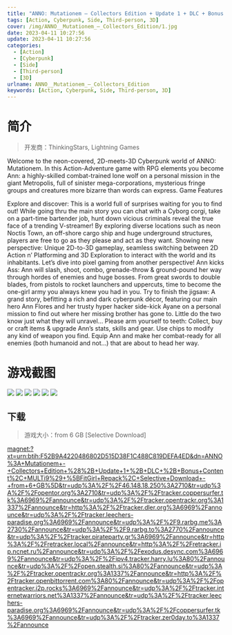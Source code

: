 ```yaml
---
title: "ANNO: Mutationem – Collectors Edition + Update 1 + DLC + Bonus Content"
tags: [Action, Cyberpunk, Side, Third-person, 3D]
cover: /img/ANNO__Mutationem_–_Collectors_Edition/1.jpg
date: 2023-04-11 10:27:56
update: 2023-04-11 10:27:56
categories: 
  - [Action]
  - [Cyberpunk]
  - [Side]
  - [Third-person]
  - [3D]
urlname: ANNO__Mutationem_–_Collectors_Edition
keywords: [Action, Cyberpunk, Side, Third-person, 3D]
---
```

# 简介

> 开发商：ThinkingStars, Lightning Games

Welcome to the neon-covered, 2D-meets-3D Cyberpunk world of ANNO: Mutationem. In this Action-Adventure game with RPG elements you become Ann: a highly-skilled combat-trained lone wolf on a personal mission in the giant Metropolis, full of sinister mega-corporations, mysterious fringe groups and creatures more bizarre than words can express.
Game Features

Explore and discover: This is a world full of surprises waiting for you to find out! While going thru the main story you can chat with a Cyborg corgi, take on a part-time bartender job, hunt down vicious criminals reveal the true face of a trending V-streamer! By exploring diverse locations such as neon Noctis Town, an off-shore cargo ship and huge underground structures, players are free to go as they please and act as they want.
Showing new perspective: Unique 2D-to-3D gameplay, seamless switching between 2D Action n’ Platforming and 3D Exploration to interact with the world and its inhabitants. Let’s dive into pixel gaming from another perspective!
Ann kicks Ass: Ann will slash, shoot, combo, grenade-throw & ground-pound her way through hordes of enemies and huge bosses. From great swords to double blades, from pistols to rocket launchers and uppercuts, time to become the one-girl army you always knew you had in you.
Try to finish the jigsaw: A grand story, befitting a rich and dark cyberpunk décor, featuring our main hero Ann Flores and her trusty hyper hacker side-kick Ayane on a personal mission to find out where her missing brother has gone to. Little do the two know just what they will unravel…
Please arm yourself to teeth: Collect, buy or craft items & upgrade Ann’s stats, skills and gear. Use chips to modify any kind of weapon you find. Equip Ann and make her combat-ready for all enemies (both humanoid and not…) that are about to head her way.

# 游戏截图

![](/img/ANNO__Mutationem_–_Collectors_Edition/2.jpg)
![](/img/ANNO__Mutationem_–_Collectors_Edition/3.jpg)
![](/img/ANNO__Mutationem_–_Collectors_Edition/4.jpg)
![](/img/ANNO__Mutationem_–_Collectors_Edition/5.jpg)
![](/img/ANNO__Mutationem_–_Collectors_Edition/6.jpg)
![](/img/ANNO__Mutationem_–_Collectors_Edition/7.jpg)


## 下载

> 游戏大小：from 6 GB [Selective Download]

[magnet:?xt=urn:btih:F52B9A4220486802D515D38F1C488C819DEFA4ED&amp;dn=ANNO%3A+Mutationem+-+Collectors+Edition+%28%2B+Update+1+%2B+DLC+%2B+Bonus+Content%2C+MULTi9%29+%5BFitGirl+Repack%2C+Selective+Download+-+from+6+GB%5D&amp;tr=udp%3A%2F%2F46.148.18.250%3A2710&amp;tr=udp%3A%2F%2Fopentor.org%3A2710&amp;tr=udp%3A%2F%2Ftracker.coppersurfer.tk%3A6969%2Fannounce&amp;tr=udp%3A%2F%2Ftracker.opentrackr.org%3A1337%2Fannounce&amp;tr=http%3A%2F%2Ftracker.dler.org%3A6969%2Fannounce&amp;tr=udp%3A%2F%2Ftracker.leechers-paradise.org%3A6969%2Fannounce&amp;tr=udp%3A%2F%2F9.rarbg.me%3A2730%2Fannounce&amp;tr=udp%3A%2F%2F9.rarbg.to%3A2770%2Fannounce&amp;tr=udp%3A%2F%2Ftracker.pirateparty.gr%3A6969%2Fannounce&amp;tr=http%3A%2F%2Fretracker.local%2Fannounce&amp;tr=http%3A%2F%2Fretracker.ip.ncnet.ru%2Fannounce&amp;tr=udp%3A%2F%2Fexodus.desync.com%3A6969%2Fannounce&amp;tr=udp%3A%2F%2Fipv4.tracker.harry.lu%3A80%2Fannounce&amp;tr=udp%3A%2F%2Fopen.stealth.si%3A80%2Fannounce&amp;tr=udp%3A%2F%2Ftracker.opentrackr.org%3A1337%2Fannounce&amp;tr=http%3A%2F%2Ftracker.openbittorrent.com%3A80%2Fannounce&amp;tr=udp%3A%2F%2Fopentracker.i2p.rocks%3A6969%2Fannounce&amp;tr=udp%3A%2F%2Ftracker.internetwarriors.net%3A1337%2Fannounce&amp;tr=udp%3A%2F%2Ftracker.leechers-paradise.org%3A6969%2Fannounce&amp;tr=udp%3A%2F%2Fcoppersurfer.tk%3A6969%2Fannounce&amp;tr=udp%3A%2F%2Ftracker.zer0day.to%3A1337%2Fannounce](magnet:?xt=urn:btih:F52B9A4220486802D515D38F1C488C819DEFA4ED&amp;dn=ANNO%3A+Mutationem+-+Collectors+Edition+%28%2B+Update+1+%2B+DLC+%2B+Bonus+Content%2C+MULTi9%29+%5BFitGirl+Repack%2C+Selective+Download+-+from+6+GB%5D&amp;tr=udp%3A%2F%2F46.148.18.250%3A2710&amp;tr=udp%3A%2F%2Fopentor.org%3A2710&amp;tr=udp%3A%2F%2Ftracker.coppersurfer.tk%3A6969%2Fannounce&amp;tr=udp%3A%2F%2Ftracker.opentrackr.org%3A1337%2Fannounce&amp;tr=http%3A%2F%2Ftracker.dler.org%3A6969%2Fannounce&amp;tr=udp%3A%2F%2Ftracker.leechers-paradise.org%3A6969%2Fannounce&amp;tr=udp%3A%2F%2F9.rarbg.me%3A2730%2Fannounce&amp;tr=udp%3A%2F%2F9.rarbg.to%3A2770%2Fannounce&amp;tr=udp%3A%2F%2Ftracker.pirateparty.gr%3A6969%2Fannounce&amp;tr=http%3A%2F%2Fretracker.local%2Fannounce&amp;tr=http%3A%2F%2Fretracker.ip.ncnet.ru%2Fannounce&amp;tr=udp%3A%2F%2Fexodus.desync.com%3A6969%2Fannounce&amp;tr=udp%3A%2F%2Fipv4.tracker.harry.lu%3A80%2Fannounce&amp;tr=udp%3A%2F%2Fopen.stealth.si%3A80%2Fannounce&amp;tr=udp%3A%2F%2Ftracker.opentrackr.org%3A1337%2Fannounce&amp;tr=http%3A%2F%2Ftracker.openbittorrent.com%3A80%2Fannounce&amp;tr=udp%3A%2F%2Fopentracker.i2p.rocks%3A6969%2Fannounce&amp;tr=udp%3A%2F%2Ftracker.internetwarriors.net%3A1337%2Fannounce&amp;tr=udp%3A%2F%2Ftracker.leechers-paradise.org%3A6969%2Fannounce&amp;tr=udp%3A%2F%2Fcoppersurfer.tk%3A6969%2Fannounce&amp;tr=udp%3A%2F%2Ftracker.zer0day.to%3A1337%2Fannounce)